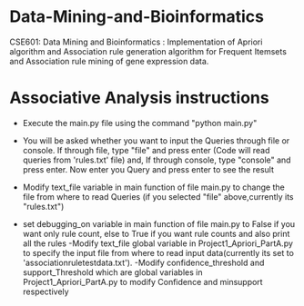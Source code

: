# Data-Mining-and-Bioinformatics
CSE601: Data Mining and Bioinformatics :  Implementation of Apriori algorithm and Association rule generation algorithm for Frequent Itemsets and Association rule mining of gene expression data.

Associative Analysis instructions
=====================================

- Execute the main.py file using the command "python main.py"
- You will be asked whether you want to input the Queries through file or console. If through file, type "file" and press enter (Code will read queries from 'rules.txt' file) and,
If through console, type "console" and press enter. Now enter you Query and press enter to see the result



- Modify text_file variable in main function of file main.py to change the file from where to read Queries (if you selected "file" above,currently its "rules.txt")
- set debugging_on variable in main function of file main.py to False if you want only rule count, else to True if you want rule counts and also print all the rules
-Modify text_file global variable in Project1_Apriori_PartA.py to specify the input file from where to read input data(currently its set to 'associationruletestdata.txt').
-Modify confidence_threshold and support_Threshold which are global variables in Project1_Apriori_PartA.py to modify Confidence and minsupport respectively
